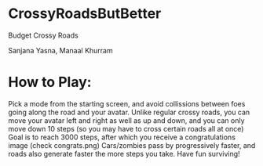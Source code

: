 # CrossyRoadsButBetter
Budget Crossy Roads

Sanjana Yasna, Manaal Khurram





# How to Play:
Pick a mode from the starting screen, and avoid collissions between foes going along the road and your avatar. Unlike regular crossy roads, you can move your avatar left and right as well as up and down, and you can only move down 10 steps (so you may have to cross certain roads all at once)
Goal is to reach 3000 steps, after which you receive a congratulations image (check congrats.png)
Cars/zombies pass by progressively faster, and roads also generate faster the more steps you take.
Have fun surviving! 
